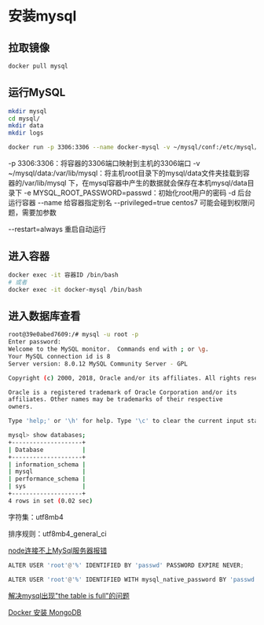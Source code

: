 # 安装mysql

## 拉取镜像

```bash
docker pull mysql
```

## 运行MySQL

```bash
mkdir mysql
cd mysql/
mkdir data
mkdir logs

docker run -p 3306:3306 --name docker-mysql -v ~/mysql/conf:/etc/mysql/conf.d -v ~/mysql/logs:/logs -v ~/mysql/data:/var/lib/mysql -e MYSQL_ROOT_PASSWORD=passwd -d --restart=always --privileged=true mysql
```

-p 3306:3306：将容器的3306端口映射到主机的3306端口
-v ~/mysql/data:/var/lib/mysql：将主机root目录下的mysql/data文件夹挂载到容器的/var/lib/mysql 下，在mysql容器中产生的数据就会保存在本机mysql/data目录下
-e MYSQL_ROOT_PASSWORD=passwd：初始化root用户的密码
-d 后台运行容器
--name 给容器指定别名
--privileged=true centos7 可能会碰到权限问题，需要加参数

 --restart=always 重启自动运行

## 进入容器

```bash
docker exec -it 容器ID /bin/bash
# 或者
docker exec -it docker-mysql /bin/bash

```

## 进入数据库查看

```bash
root@39e0abed7609:/# mysql -u root -p
Enter password: 
Welcome to the MySQL monitor.  Commands end with ; or \g.
Your MySQL connection id is 8
Server version: 8.0.12 MySQL Community Server - GPL

Copyright (c) 2000, 2018, Oracle and/or its affiliates. All rights reserved.

Oracle is a registered trademark of Oracle Corporation and/or its
affiliates. Other names may be trademarks of their respective
owners.

Type 'help;' or '\h' for help. Type '\c' to clear the current input statement.

mysql> show databases;
+--------------------+
| Database           |
+--------------------+
| information_schema |
| mysql              |
| performance_schema |
| sys                |
+--------------------+
4 rows in set (0.02 sec)
```

字符集：utf8mb4

排序规则：utf8mb4_general_ci

[node连接不上MySql服务器报错](https://blog.csdn.net/weixin_43111077/article/details/108811949)

```python
ALTER USER 'root'@'%' IDENTIFIED BY 'passwd' PASSWORD EXPIRE NEVER;

ALTER USER 'root'@'%' IDENTIFIED WITH mysql_native_password BY 'passwd';
```

[解决mysql出现"the table is full"的问题](https://blog.csdn.net/xmz1193184480/article/details/79261623)

[Docker 安装 MongoDB](https://www.runoob.com/docker/docker-install-mongodb.html)
